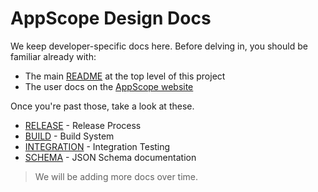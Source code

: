 # AppScope Design Docs

We keep developer-specific docs here. Before delving in, you should be familiar already with:

- The main [README](../README.md) at the top level of this project
- The user docs on the [AppScope website](https://appscope.dev/docs/)

Once you're past those, take a look at these.

- [RELEASE](./RELEASE.md) - Release Process
- [BUILD](./BUILD.md) - Build System
- [INTEGRATION](../test/integration/README.md) - Integration Testing
- [SCHEMA](./schemas/README.md) - JSON Schema documentation


> We will be adding more docs over time.
